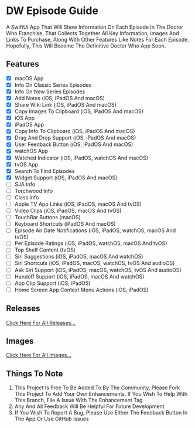 # DW Episode Guide

A SwiftUI App That Will Show Information On Each Episode In The Doctor Who Franchise, That Collects Together All Key Information, Images And Links To Purchase, Along With Other Features Like Notes For Each Episode. Hopefully, This Will Become The Definitive Doctor Who App Soon.

## **Features**

- [x] macOS App
- [x] Info On Classic Series Episodes
- [x] Info On New Series Episodes
- [x] Add Notes (iOS, iPadOS And macOS)
- [x] Share Wiki Link (iOS, iPadOS And macOS)
- [x] Copy Images To Clipboard (iOS, iPadOS And macOS)
- [x] iOS App
- [x] iPadOS App
- [x] Copy Info To Clipboard (iOS, iPadOS And macOS)
- [x] Drag And Drop Support (iOS, iPadOS And macOS)
- [x] User Feedback Button (iOS, iPadOS And macOS)
- [x] watchOS App
- [x] Watched Indicator (iOS, iPadOS, watchOS And macOS)
- [x] tvOS App
- [x] Search To Find Episodes
- [x] Widget Support (iOS, iPadOS And macOS)
- [ ] SJA Info
- [ ] Torchwood Info
- [ ] Class Info
- [ ] Apple TV App Links (iOS, iPadOS, macOS And tvOS)
- [ ] Video Clips (iOS, iPadOS, macOS And tvOS)
- [ ] TouchBar Buttons (macOS)
- [ ] Keyboard Shortcuts (iPadOS And macOS)
- [ ] Episode Air Date Notifications (iOS, iPadOS, watchOS, macOS And tvOS)
- [ ] Per Episode Ratings (iOS, iPadOS, watchOS, macOS And tvOS)
- [ ] Top Shelf Content (tvOS)
- [ ] Siri Suggestions (iOS, iPadOS, macOS And watchOS)
- [ ] Siri Shortcuts (iOS, iPadOS, macOS, watchOS, tvOS And audioOS)
- [ ] Ask Siri Support (iOS, iPadOS, macOS, watchOS, tvOS And audioOS)
- [ ] Handoff Support (iOS, iPadOS, macOS And watchOS)
- [ ] App Clip Support (iOS, iPadOS)
- [ ] Home Screen App Context Menu Actions (iOS, iPadOS)

## **Releases**

[Click Here For All Releases...](https://github.com/markydoodled/DW-Episode-Guide/releases)

## **Images**

[Click Here For All Images...](https://github.com/markydoodled/DW-Episode-Guide/tree/main/Images)

## **Things To Note**

 1. This Project Is Free To Be Added To By The Community, Please Fork This Project To Add Your Own Enhancements. If You Wish To Help With This Branch, File A Issue With The Enhancement Tag
 2. Any And All Feedback Will Be Helpful For Future Development
 3. If You Wish To Report A Bug, Please Use Either The Feedback Button In The App Or Use GitHub Issues

